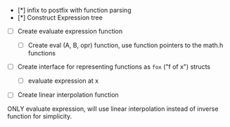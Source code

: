 
- [*] infix to postfix with function parsing
- [*] Construct Expression tree
- [ ] Create evaluate expression function 
    - [ ] Create eval (A, B, opr) function, use function pointers to the math.h functions

- [ ] Create interface for representing functions as `fox` ("f of x") structs
    - [ ] evaluate expression at x

- [ ] Create linear interpolation function


ONLY evaluate expression, will use linear interpolation instead of inverse function for simplicity.

